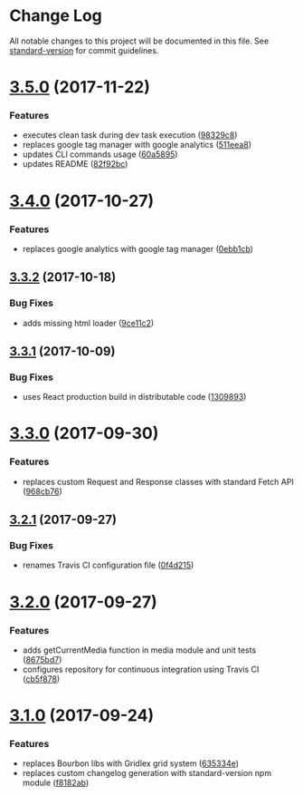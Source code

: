 # Change Log

All notable changes to this project will be documented in this file. See [standard-version](https://github.com/conventional-changelog/standard-version) for commit guidelines.

<a name="3.5.0"></a>
# [3.5.0](https://github.com/itadakimas/jinni/compare/v3.4.0...v3.5.0) (2017-11-22)


### Features

* executes clean task during dev task execution ([98329c8](https://github.com/itadakimas/jinni/commit/98329c8))
* replaces google tag manager with google analytics ([511eea8](https://github.com/itadakimas/jinni/commit/511eea8))
* updates CLI commands usage ([60a5895](https://github.com/itadakimas/jinni/commit/60a5895))
* updates README ([82f92bc](https://github.com/itadakimas/jinni/commit/82f92bc))



<a name="3.4.0"></a>
# [3.4.0](https://github.com/itadakimas/jinni/compare/v3.3.2...v3.4.0) (2017-10-27)


### Features

* replaces google analytics with google tag manager ([0ebb1cb](https://github.com/itadakimas/jinni/commit/0ebb1cb))



<a name="3.3.2"></a>
## [3.3.2](https://github.com/itadakimas/jinni/compare/v3.3.1...v3.3.2) (2017-10-18)


### Bug Fixes

* adds missing html loader ([9ce11c2](https://github.com/itadakimas/jinni/commit/9ce11c2))



<a name="3.3.1"></a>
## [3.3.1](https://github.com/itadakimas/jinni/compare/v3.3.0...v3.3.1) (2017-10-09)


### Bug Fixes

* uses React production build in distributable code ([1309893](https://github.com/itadakimas/jinni/commit/1309893))



<a name="3.3.0"></a>
# [3.3.0](https://github.com/itadakimas/jinni/compare/v3.2.1...v3.3.0) (2017-09-30)


### Features

* replaces custom Request and Response classes with standard Fetch API ([968cb76](https://github.com/itadakimas/jinni/commit/968cb76))



<a name="3.2.1"></a>
## [3.2.1](https://github.com/itadakimas/jinni/compare/v3.2.0...v3.2.1) (2017-09-27)


### Bug Fixes

* renames Travis CI configuration file ([0f4d215](https://github.com/itadakimas/jinni/commit/0f4d215))



<a name="3.2.0"></a>
# [3.2.0](https://github.com/itadakimas/jinni/compare/v3.1.0...v3.2.0) (2017-09-27)


### Features

* adds getCurrentMedia function in media module and unit tests ([8675bd7](https://github.com/itadakimas/jinni/commit/8675bd7))
* configures repository for continuous integration using Travis CI ([cb5f878](https://github.com/itadakimas/jinni/commit/cb5f878))



<a name="3.1.0"></a>
# [3.1.0](https://github.com/itadakimas/jinni/compare/v3.0.1...v3.1.0) (2017-09-24)


### Features

* replaces Bourbon libs with Gridlex grid system ([635334e](https://github.com/itadakimas/jinni/commit/635334e))
* replaces custom changelog generation with standard-version npm module ([f8182ab](https://github.com/itadakimas/jinni/commit/f8182ab))
